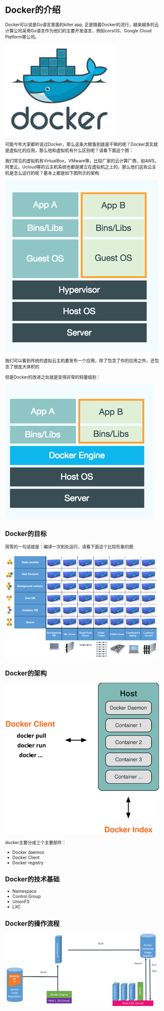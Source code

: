 # Docker的介绍
Docker可以说是Go语言里面的killer app, 正是随着Docker的流行，越来越多的云计算公司采用Go语言作为他们的主要开发语言，例如corsOS、Google Cloud Platform等公司。

![](images/docker_logo.png)

可能今年大家都听说过Docker，那么这条大鲸鱼到底是干嘛的呢？Docker其实就是虚拟化的应用，那么他和虚拟机有什么区别呢？请看下面这个图：

我们常见的虚拟机有VirtualBox，VMware等，比较厂家的云计算厂商，如AWS，阿里云，Ucloud等的云主机系统也都是建立在虚拟机之上的，那么他们这些云主机是怎么运行的呢？基本上都是如下图所示的架构

![](images/docker_vm_1.png)

我们可以看到传统的虚拟云主机要发布一个应用，除了包含了你的应用之外，还包含了很庞大体积的

但是Docker的改进之处就是变得非常的轻量级别：

![](images/docker_vm_2.png)

## Docker的目标
简答的一句话就是：编译一次到处运行，请看下面这个比较形象的图

![](images/docker_hell.png)

## Docker的架构


![](images/docker_architecture.svg)

docker主要分成三个主要部件：

- Docker daemon
- Docker Client
- Docker registry

## Docker的技术基础

- Namespace
- Control Group
- UnionFS
- LXC

## Docker的操作流程

![](images/docker_flow.png)